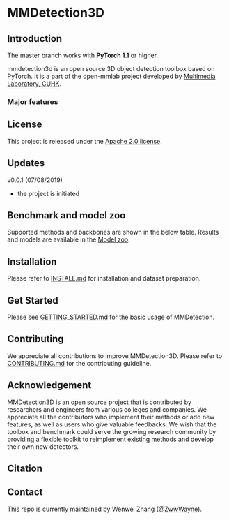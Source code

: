 
# MMDetection3D


## Introduction

The master branch works with **PyTorch 1.1** or higher.

mmdetection3d is an open source 3D object detection toolbox based on PyTorch. It is
a part of the open-mmlab project developed by [Multimedia Laboratory, CUHK](http://mmlab.ie.cuhk.edu.hk/).


### Major features



## License

This project is released under the [Apache 2.0 license](LICENSE).

## Updates


v0.0.1 (07/08/2019)
- the project is initiated

## Benchmark and model zoo

Supported methods and backbones are shown in the below table.
Results and models are available in the [Model zoo](MODEL_ZOO.md).


## Installation

Please refer to [INSTALL.md](INSTALL.md) for installation and dataset preparation.


## Get Started

Please see [GETTING_STARTED.md](GETTING_STARTED.md) for the basic usage of MMDetection.

## Contributing

We appreciate all contributions to improve MMDetection3D. Please refer to [CONTRIBUTING.md](CONTRIBUTING.md) for the contributing guideline.

## Acknowledgement

MMDetection3D is an open source project that is contributed by researchers and engineers from various colleges and companies. We appreciate all the contributors who implement their methods or add new features, as well as users who give valuable feedbacks.
We wish that the toolbox and benchmark could serve the growing research community by providing a flexible toolkit to reimplement existing methods and develop their own new detectors.


## Citation



## Contact

This repo is currently maintained by Wenwei Zhang ([@ZwwWayne](http://github.com/ZwwWayne)).
